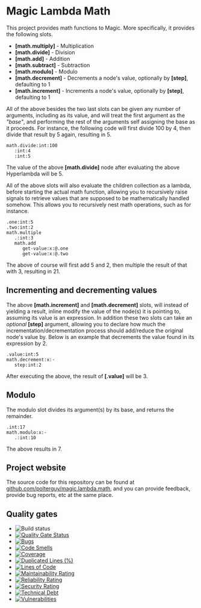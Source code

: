 
# Magic Lambda Math

This project provides math functions to Magic. More specifically, it provides the following slots.

* __[math.multiply]__ - Multiplication
* __[math.divide]__ - Division
* __[math.add]__ - Addition
* __[math.subtract]__ - Subtraction
* __[math.modulo]__ - Modulo
* __[math.decrement]__ - Decrements a node's value, optionally by **[step]**, defaulting to 1
* __[math.increment]__ - Increments a node's value, optionally by **[step]**, defaulting to 1

All of the above besides the two last slots can be given any number of arguments, including as its value,
and will treat the first argument as the _"base"_, and performing the rest of the arguments self assigning
the base as it proceeds. For instance, the following code will first divide 100 by 4, then divide that result
by 5 again, resulting in 5.

```
math.divide:int:100
   :int:4
   :int:5
```

The value of the above __[math.divide]__ node after evaluating the above Hyperlambda will be 5.

All of the above slots will also evaluate the children collection as a lambda, before starting the actual math function,
allowing you to recursively raise signals to retrieve values that are supposed to be mathematically handled somehow.
This allows you to recursively nest math operations, such as for instance.

```
.one:int:5
.two:int:2
math.multiple
   .:int:3
   math.add
      get-value:x:@.one
      get-value:x:@.two
```

The above of course will first add 5 and 2, then multiple the result of that with 3, resulting in 21.

## Incrementing and decrementing values

The above **[math.increment]** and **[math.decrement]** slots, will instead of yielding a result, inline modify the
value of the node(s) it is pointing to, assuming its value is an expression. In addition these two slots can take an
_optional_ **[step]** argument, allowing you to declare how much the incrementation/decrementation process should add/reduce
the original node's value by. Below is an example that decrements the value found in its expression by 2.

```
.value:int:5
math.decrement:x:-
   step:int:2
```

After executing the above, the result of **[.value]** will be 3.

## Modulo

The modulo slot divides its argument(s) by its base, and returns the remainder.

```
.int:17
math.modulo:x:-
   .:int:10
```

The above results in 7.

## Project website

The source code for this repository can be found at [github.com/polterguy/magic.lambda.math](https://github.com/polterguy/magic.lambda.math), and you can provide feedback, provide bug reports, etc at the same place.

## Quality gates

- ![Build status](https://github.com/polterguy/magic.lambda.math/actions/workflows/build.yaml/badge.svg)
- [![Quality Gate Status](https://sonarcloud.io/api/project_badges/measure?project=polterguy_magic.lambda.math&metric=alert_status)](https://sonarcloud.io/dashboard?id=polterguy_magic.lambda.math)
- [![Bugs](https://sonarcloud.io/api/project_badges/measure?project=polterguy_magic.lambda.math&metric=bugs)](https://sonarcloud.io/dashboard?id=polterguy_magic.lambda.math)
- [![Code Smells](https://sonarcloud.io/api/project_badges/measure?project=polterguy_magic.lambda.math&metric=code_smells)](https://sonarcloud.io/dashboard?id=polterguy_magic.lambda.math)
- [![Coverage](https://sonarcloud.io/api/project_badges/measure?project=polterguy_magic.lambda.math&metric=coverage)](https://sonarcloud.io/dashboard?id=polterguy_magic.lambda.math)
- [![Duplicated Lines (%)](https://sonarcloud.io/api/project_badges/measure?project=polterguy_magic.lambda.math&metric=duplicated_lines_density)](https://sonarcloud.io/dashboard?id=polterguy_magic.lambda.math)
- [![Lines of Code](https://sonarcloud.io/api/project_badges/measure?project=polterguy_magic.lambda.math&metric=ncloc)](https://sonarcloud.io/dashboard?id=polterguy_magic.lambda.math)
- [![Maintainability Rating](https://sonarcloud.io/api/project_badges/measure?project=polterguy_magic.lambda.math&metric=sqale_rating)](https://sonarcloud.io/dashboard?id=polterguy_magic.lambda.math)
- [![Reliability Rating](https://sonarcloud.io/api/project_badges/measure?project=polterguy_magic.lambda.math&metric=reliability_rating)](https://sonarcloud.io/dashboard?id=polterguy_magic.lambda.math)
- [![Security Rating](https://sonarcloud.io/api/project_badges/measure?project=polterguy_magic.lambda.math&metric=security_rating)](https://sonarcloud.io/dashboard?id=polterguy_magic.lambda.math)
- [![Technical Debt](https://sonarcloud.io/api/project_badges/measure?project=polterguy_magic.lambda.math&metric=sqale_index)](https://sonarcloud.io/dashboard?id=polterguy_magic.lambda.math)
- [![Vulnerabilities](https://sonarcloud.io/api/project_badges/measure?project=polterguy_magic.lambda.math&metric=vulnerabilities)](https://sonarcloud.io/dashboard?id=polterguy_magic.lambda.math)
